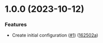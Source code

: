# 1.0.0 (2023-10-12)


### Features

* Create initial configuration ([#1](https://github.com/anthony-j-castro/eslint-config/issues/1)) ([162502a](https://github.com/anthony-j-castro/eslint-config/commit/162502a7986cbab6aa8b857eb3797ea8ed645ba5))
